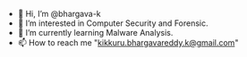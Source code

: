 - 👋 Hi, I’m @bhargava-k
- 👀 I’m interested in Computer Security and Forensic.
- 🌱 I’m currently learning Malware Analysis.
- 📫 How to reach me "kikkuru.bhargavareddy.k@gmail.com"
